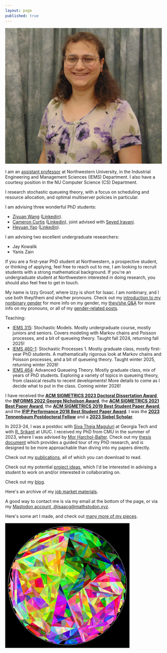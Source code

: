 ```yaml
---
layout: page
published: true
---
```


![Izzy Grosof's portrait - A nonbinary person with their head and shoulders visible, wearing a white scoop-necked top with large purple flowers.](/assets/website-photo.jpg)

I am an [assistant professor](https://www.mccormick.northwestern.edu/research-faculty/directory/profiles/grosof-isaac.html) at Northwestern University,
in the Industrial Engineering and Management Sciences (IEMS) Department.
I also have a courtesy position in the NU Computer Science (CS) Department.

I research stochastic queueing theory, with a focus on scheduling and resource allocation,
and optimal multiserver policies in particular.

I am advising three wonderful PhD students:

* [Ziyuan Wang](https://www.mccormick.northwestern.edu/industrial/people/graduate-students/#ziyuan-wang)
([Linkedin](https://www.linkedin.com/in/ziyuan-wang-826178238)).
* [Cameron Curtis](https://www.mccormick.northwestern.edu/industrial/people/graduate-students/#cameron-curtis)
([Linkedin](https://www.linkedin.com/in/cameron-curtis-238071197)),
joint advised with
[Seyed Iravani](http://users.iems.northwestern.edu/~iravani/).
* [Heyuan Yao](https://www.mccormick.northwestern.edu/industrial/people/graduate-students/#heyuan-yao)
([Linkedin](https://www.linkedin.com/in/heyuan-yao-96695b208)).

I am advising two excellent undergraduate researchers:

* Jay Kowalik
* Yanis Zain

If you are a first-year PhD student at Northwestern, a prospective student, or thinking of applying,
feel free to reach out to me, I am looking to recruit students with a strong mathematical background.
If you're an undergraduate student at Northwestern interested in doing research,
you should also feel free to get in touch.

My name is Izzy Grosof, where Izzy is short for Isaac. I am nonbinary, and I use both they/them and she/her pronouns.
Check out my [introduction to my nonbinary gender](/2023/07/06/my-gender) for more info on my gender,
my [they/she Q&A](/2024/01/19/they-she) for more info on my pronouns,
or all of my [gender-related posts](gender).

Teaching:
* [IEMS 315](https://www.mccormick.northwestern.edu/industrial/academics/courses/descriptions/315.html): Stochastic Models.
Mostly undergraduate course, mostly juniors and seniors.
Covers modeling with Markov chains and Poisson processes, and a bit of queueing theory.
Taught fall 2024, returning fall 2025!
* [IEMS 460-1](https://www.mccormick.northwestern.edu/industrial/academics/courses/descriptions/460-1.html): Stochastic Processes 1.
Mostly graduate class, mostly first-year PhD students.
A mathematically rigorous look at Markov chains and Poisson processes, and a bit of queueing theory.
Taught winter 2025, returning winter 2026!
* [IEMS 464](https://www.mccormick.northwestern.edu/industrial/academics/courses/descriptions/keep/464.html): Advanced Queueing Theory.
Mostly graduate class, mix of years of PhD students.
Exploring a variety of topics in queueing theory, from classical results to recent developments!
More details to come as I decide what to put in the class.
Coming winter 2026!


I have received the [**ACM SIGMETRICS 2023 Doctoral Dissertation Award**](https://sigmetrics.org/dissertationaward-2023.shtml),
the [**INFORMS 2022 George Nicholson Award**](publications/#the-gittins-policy-is-nearly-optimal-in-the-mgk-under-extremely-general-conditions),
the [**ACM SIGMETRICS 2021 Best Paper Award**](publications/#nudge-stochastically-improving-upon-fcfs),
the [**ACM SIGMETRICS 2019 Best Student Paper Award**](publications/#load-balancing-guardrails),
and the [**IFIP Performance 2018 Best Student Paper Award**](publications/#srpt-for-multiserver-systems).
I was the [**2023 Tennenbaum Postdoctoral Fellow**](https://www.isye.gatech.edu/research/isye-postdoctoral-fellowship-program) and a [**2023 Siebel Scholar**](https://www.businesswire.com/news/home/20220922005006/en/Siebel-Scholars-Foundation-Announces-Class-of-2023).

In 2023-24, I was a postdoc with [Siva Theja Maguluri](https://sites.google.com/site/sivatheja/)
at Georgia Tech
and with [R. Srikant](https://sites.google.com/a/illinois.edu/srikant/)
at UIUC.
I received my PhD from CMU in the summer of 2023, where I was advised by [Mor Harchol-Balter](https://www.cs.cmu.edu/~harchol/).
Check out my [thesis document](/assets/isaac-thesis.pdf)
which provides a guided tour of my PhD research,
and is designed to be more approachable than diving into my papers directly.

Check out my [publications](publications), all of which you can download to read.

Check out my potential [project ideas](project-ideas),
which I'd be interested in advising a student to work on and/or interested in collaborating on.

Check out my [blog](blog).

Here's an archive of my [job market materials](job-market).

A good way to contact me is via my email at the bottom of the page, or via my
<a rel="me" href="https://mathstodon.xyz/@isaacg">Mastodon account, @isaacg@mathstodon.xyz</a>.

Here's some art I made, and check out [many more of my pieces](2018/12/06/programmatically-generated-artwork.html).

<img src="/assets/art/broken-glass.svg" alt="Art" width="400"/>
